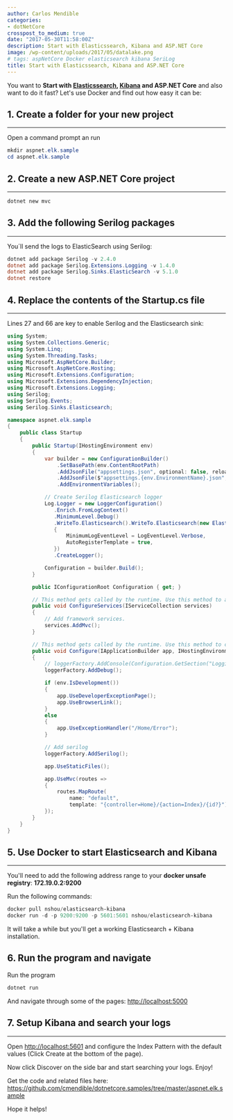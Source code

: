 ```yaml
---
author: Carlos Mendible
categories:
- dotNetCore
crosspost_to_medium: true
date: "2017-05-30T11:58:00Z"
description: Start with Elasticssearch, Kibana and ASP.NET Core
image: /wp-content/uploads/2017/05/datalake.png
# tags: aspNetCore Docker elasticsearch kibana SeriLog
title: Start with Elasticssearch, Kibana and ASP.NET Core
---
```

You want to **Start with <a href="https://www.elastic.co/products/elasticsearch" target="_blank">Elasticssearch</a>, <a href="https://www.elastic.co/products/kibana" target="_blank">Kibana</a> and ASP.NET Core** and also want to do it fast? Let's use Docker and find out how easy it can be:

## 1. Create a folder for your new project
---

Open a command prompt an run 
    
``` powershell
mkdir aspnet.elk.sample
cd aspnet.elk.sample
```
## 2. Create a new ASP.NET Core project
--- 

``` powershell
dotnet new mvc
```

## 3. Add the following Serilog packages
---
You´ll send the logs to ElasticSearch using Serilog:

    
``` powershell
dotnet add package Serilog -v 2.4.0
dotnet add package Serilog.Extensions.Logging -v 1.4.0
dotnet add package Serilog.Sinks.ElasticSearch -v 5.1.0
dotnet restore
```

## 4. Replace the contents of the Startup.cs file
---
Lines 27 and 66 are key to enable Serilog and the Elasticsearch sink:

    
``` csharp
using System;
using System.Collections.Generic;
using System.Linq;
using System.Threading.Tasks;
using Microsoft.AspNetCore.Builder;
using Microsoft.AspNetCore.Hosting;
using Microsoft.Extensions.Configuration;
using Microsoft.Extensions.DependencyInjection;
using Microsoft.Extensions.Logging;
using Serilog;
using Serilog.Events;
using Serilog.Sinks.Elasticsearch;

namespace aspnet.elk.sample
{
    public class Startup
    {
        public Startup(IHostingEnvironment env)
        {
            var builder = new ConfigurationBuilder()
                .SetBasePath(env.ContentRootPath)
                .AddJsonFile("appsettings.json", optional: false, reloadOnChange: true)
                .AddJsonFile($"appsettings.{env.EnvironmentName}.json", optional: true)
                .AddEnvironmentVariables();

            // Create Serilog Elasticsearch logger
            Log.Logger = new LoggerConfiguration()
               .Enrich.FromLogContext()
               .MinimumLevel.Debug()
               .WriteTo.Elasticsearch().WriteTo.Elasticsearch(new ElasticsearchSinkOptions(new Uri("http://localhost:9200"))
               {
                   MinimumLogEventLevel = LogEventLevel.Verbose,
                   AutoRegisterTemplate = true,
               })
               .CreateLogger();

            Configuration = builder.Build();
        }

        public IConfigurationRoot Configuration { get; }

        // This method gets called by the runtime. Use this method to add services to the container.
        public void ConfigureServices(IServiceCollection services)
        {
            // Add framework services.
            services.AddMvc();
        }

        // This method gets called by the runtime. Use this method to configure the HTTP request pipeline.
        public void Configure(IApplicationBuilder app, IHostingEnvironment env, ILoggerFactory loggerFactory)
        {
            // loggerFactory.AddConsole(Configuration.GetSection("Logging"));
            loggerFactory.AddDebug();

            if (env.IsDevelopment())
            {
                app.UseDeveloperExceptionPage();
                app.UseBrowserLink();
            }
            else
            {
                app.UseExceptionHandler("/Home/Error");
            }

            // Add serilog
            loggerFactory.AddSerilog();

            app.UseStaticFiles();

            app.UseMvc(routes =>
            {
                routes.MapRoute(
                    name: "default",
                    template: "{controller=Home}/{action=Index}/{id?}");
            });
        }
    }
}
```

## 5. Use Docker to start Elasticsearch and Kibana
---
You'll need to add the following address range to your **docker unsafe registry**: **172.19.0.2:9200**

Run the following commands:

    
``` powershell
docker pull nshou/elasticsearch-kibana
docker run -d -p 9200:9200 -p 5601:5601 nshou/elasticsearch-kibana
```
    
It will take a while but you'll get a working Elasticsearch + Kibana installation.
      
## 6. Run the program and navigate
Run the program 
          
``` powershell
dotnet run
```

And navigate through some of the pages: <a href="http://localhost:5000" target="_blank">http://localhost:5000</a>
            
## 7. Setup Kibana and search your logs
---            
Open <a href="http://localhost:5601" target="_blank">http://localhost:5601</a> and configure the Index Pattern with the default values (Click Create at the bottom of the page).

Now click Discover on the side bar and start searching your logs. Enjoy!
            
Get the code and related files here: <a href="https://github.com/cmendible/dotnetcore.samples/tree/master/aspnet.elk.sample"  target="_blank">https://github.com/cmendible/dotnetcore.samples/tree/master/aspnet.elk.sample</a>     
        
Hope it helps!